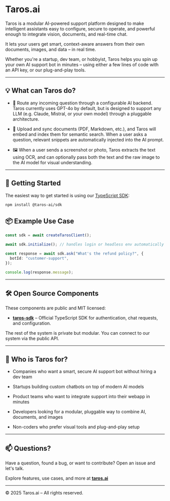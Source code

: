 # Taros.ai

Taros is a modular AI-powered support platform designed to make intelligent assistants easy to configure, secure to operate, and powerful enough to integrate vision, documents, and real-time chat. 

It lets your users get smart, context-aware answers from their own documents, images, and data – in real time.

Whether you're a startup, dev team, or hobbyist, Taros helps you spin up your own AI support bot in minutes – using either a few lines of code with an API key, or our plug-and-play tools.

---

## 💡 What can Taros do?

- 💬 Route any incoming question through a configurable AI backend. Taros currently uses GPT-4o by default, but is designed to support any LLM (e.g. Claude, Mistral, or your own model) through a pluggable architecture.

- 🧠 Upload and sync documents (PDF, Markdown, etc.), and Taros will embed and index them for semantic search. When a user asks a question, relevant snippets are automatically injected into the AI prompt.

- 🖼 When a user sends a screenshot or photo, Taros extracts the text using OCR, and can optionally pass both the text and the raw image to the AI model for visual understanding.

---

## 🚀 Getting Started

The easiest way to get started is using our [TypeScript SDK](https://github.com/RasmusLiltorp/taros-sdk):

```bash
npm install @taros-ai/sdk
```


## 📦 Example Use Case

```ts
const sdk = await createTarosClient();

await sdk.initialize(); // handles login or headless env automatically

const response = await sdk.ask("What's the refund policy?", {
  botId: "customer-support",
});

console.log(response.message);
```

---

## 🛠️ Open Source Components

These components are public and MIT licensed:

- [**taros-sdk**](https://github.com/RasmusLiltorp/taros-sdk) – Official TypeScript SDK for authentication, chat requests, and configuration.

The rest of the system is private but modular. You can connect to our system via the public API.

---

## 👥 Who is Taros for?

- Companies who want a smart, secure AI support bot without hiring a dev team

- Startups building custom chatbots on top of modern AI models

- Product teams who want to integrate support into their webapp in minutes

- Developers looking for a modular, pluggable way to combine AI, documents, and images

- Non-coders who prefer visual tools and plug-and-play setup

---

## 📫 Questions?

Have a question, found a bug, or want to contribute? Open an issue and let's talk.

Explore features, use cases, and more at [**taros.ai**](https://taros.ai)

---

© 2025 Taros.ai – All rights reserved.
